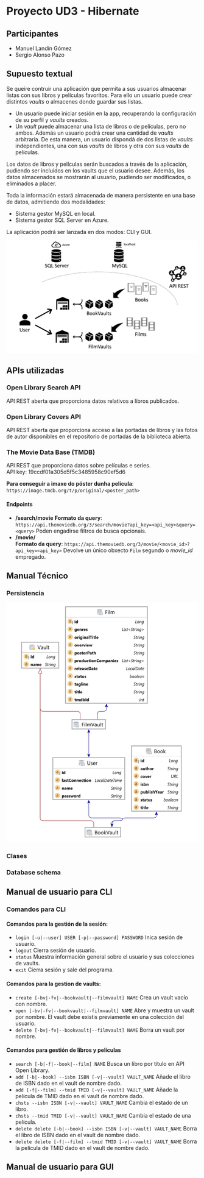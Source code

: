 # Proyecto UD3 - Hibernate

## Participantes

- Manuel Landín Gómez
- Sergio Alonso Pazo

## Supuesto textual
Se queire contruir una aplicación que permita a sus usuarios
almacenar listas con sus libros y películas favoritos. 
Para ello un usuario puede crear distintos *vaults* o almacenes donde
guardar sus listas.

* Un usuario puede iniciar sesión en la app, recuperando la configuración de su perfil y *vaults* creados.
* Un *vault* puede almacenar una lista de libros o de películas, pero no ambos.
Además un usuario podrá crear una cantidad de *vaults* arbitraria. De esta manera,
un usuario dispondá de dos listas de *vaults* independientes, una con sus
*vaults* de libros y otra con sus *vaults* de películas. 

Los datos de libros y películas serán buscados a través de la aplicación, pudiendo ser
incluidos en los vaults que el usuario desee.
Además, los datos almacenados se mostrarán al usuario,
pudiendo ser modificados, o eliminados a placer.

Toda la información estará almacenada de manera persistente en una base de datos, admitiendo
dos modalidades:
- Sistema gestor MySQL en local.
- Sistema gestor SQL Server en Azure.

La aplicación podrá ser lanzada en dos modos: CLI y GUI.

![](docs\img\mapa_conceptual_app.jpg)






## APIs utilizadas 
### Open Library Search API
API REST aberta que proporciona datos relativos a libros publicados.

### Open Library Covers API
API REST aberta que proporciona acceso a las portadas de libros y las fotos de autor disponibles en el repositorio de portadas de la biblioteca abierta.
### The Movie Data Base (TMDB)

API REST que proporciona datos sobre películas e series.  
API key: 19ccdf01a305d5f5c3485958c90ef5d6

**Para conseguir a imaxe do póster dunha película**:  
`https://image.tmdb.org/t/p/original/<poster_path>`

#### Endpoints

- **/search/movie**
  **Formato da query**: `https://api.themoviedb.org/3/search/movie?api_key=<api_key>&query=<query>`
  Poden engadirse filtros de busca opcionais.
- **/movie/**  
  **Formato da query**: `https://api.themoviedb.org/3/movie/<movie_id>?api_key=<api_key>`
  Devolve un único obxecto `Film` segundo o _movie\_id_ empregado.

## Manual Técnico
### Persistencia
![](docs\img\persistence_diagram.jpg)

### Clases

### Database schema

## Manual de usuario para CLI

### Comandos para CLI
#### Comandos para la gestión de la sesión:
- `login [-u|--user] USER [-p|--password] PASSWORD` Inica sesión de usuario.
- `logout` Cierra sesión de usuario.
- `status` Muestra información general sobre el usuario y sus colecciones de vaults.
- `exit` Cierra sesión y sale del programa.

#### Comandos para la gestion de vaults:
- `create [-bv|-fv|--bookvault|--filmvault] NAME` Crea un vault vacío con nombre.
- `open [-bv|-fv|--bookvault|--filmvault] NAME` Abre y muestra un vault por nombre. El vault debe existis previamente en una colección del usuario.
- `delete [-bv|-fv|--bookvault|--filmvault] NAME` Borra un vault por nombre. 

#### Comandos para gestión de libros y películas
- `search [-b|-f|--book|--film] NAME` Busca un libro por título en API Open Library.
- `add [-b|--book] --isbn ISBN [-v|--vault] VAULT_NAME` Añade el libro de ISBN dado en el vault de nombre dado.
- `add [-f|--film] --tmid TMID [-v|--vault] VAULT_NAME` Añade la película de TMID dado en el vault de nombre dado.
- `chsts --isbn ISBN [-v|--vault] VAULT_NAME` Cambia el estado de un libro.
- `chsts --tmid TMID [-v|--vault] VAULT_NAME` Cambia el estado de una película.
- `delete delete [-b|--book] --isbn ISBN [-v|--vault] VAULT_NAME` Borra el libro de ISBN dado en el vault de nombre dado.
- `delete delete [-f|--film] --tmid TMID [-v|--vault] VAULT_NAME` Borra la película de TMID dado en el vault de nombre dado.

## Manual de usuario para GUI
